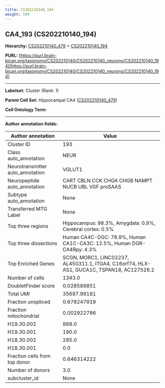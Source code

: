 ```yaml
---
title: CS202210140_194
weight: 194
---
```

## CA4_193 (CS202210140_194)
<b>Hierarchy: </b>
[CS202210140_479](../CS202210140_479) >
[CS202210140_194](../CS202210140_194)

**PURL:** [https://purl.brain-bican.org/taxonomy/CS202210140/CS202210140_neurons/CS202210140_194](https://purl.brain-bican.org/taxonomy/CS202210140/CS202210140_neurons/CS202210140_194)

---


**Labelset:** Cluster (Rank: 1)

**Parent Cell Set:** Hippocampal CA4 ([CS202210140_479](../CS202210140_479))



**Cell Ontology Term:** 

[MARKER GENES.]: #


---

[TRANSFERRED ANNOTATIONS.]: #


[AUTHOR ANNOTATION FIELDS.]: #


**Author annotation fields:**

| Author annotation | Value |
|-------------------|-------|
|Cluster ID|193|
|Class auto_annotation|NEUR|
|Neurotransmitter auto_annotation|VGLUT1|
|Neuropeptide auto_annotation|CART CBLN CCK CHGA CHGB NAMPT NUCB UBL VGF proSAAS|
|Subtype auto_annotation|None|
|Transferred MTG Label|None|
|Top three regions|Hippocampus: 98.3%, Amygdala: 0.9%, Cerebral cortex: 0.5%|
|Top three dissections|Human CA4C-DGC: 76.9%, Human CA1C-CA3C: 12.5%, Human DGR-CA4Rpy: 4.3%|
|Top Enriched Genes|SCGN, MORC1, LINC02237, AL450311.1, ITGA4, C16orf74, HLX-AS1, GUCA1C, TSPAN18, AC127526.2|
|Number of cells|1343.0|
|DoubletFinder score|0.028589851|
|Total UMI|35697.99181|
|Fraction unspliced|0.678247919|
|Fraction mitochondrial|0.002922786|
|H19.30.002|868.0|
|H19.30.001|190.0|
|H18.30.002|285.0|
|H18.30.001|0.0|
|Fraction cells from top donor|0.646314222|
|Number of donors|3.0|
|subcluster_id|None|

